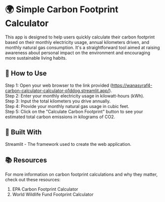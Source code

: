 # 🌍 Simple Carbon Footprint Calculator<br/>

This app is designed to help users quickly calculate their carbon footprint based on their monthly electricity usage, annual kilometers driven, and monthly natural gas consumption. It's a straightforward tool aimed at raising awareness about personal impact on the environment and encouraging more sustainable living habits.

## 📝 How to Use
Step 1: Open your web browser to the link provided (https://wanasyraf4-carbon-calculator-calculator-p1ddog.streamlit.app/).<br/>
Step 2: Enter your monthly electricity usage in kilowatt-hours (kWh).<br/>
Step 3: Input the total kilometers you drive annually.<br/>
Step 4: Provide your monthly natural gas usage in cubic feet.<br/>
Step 5: Click on the "Calculate Carbon Footprint" button to see your estimated total carbon emissions in kilograms of CO2. <br/>

## 🔧 Built With<br/>
Streamlit - The framework used to create the web application.<br/>

## 📚 Resources<br/>
For more information on carbon footprint calculations and why they matter, check out these resources:<br/>
1. EPA Carbon Footprint Calculator<br/>
2. World Wildlife Fund Footprint Calculator<br/>

